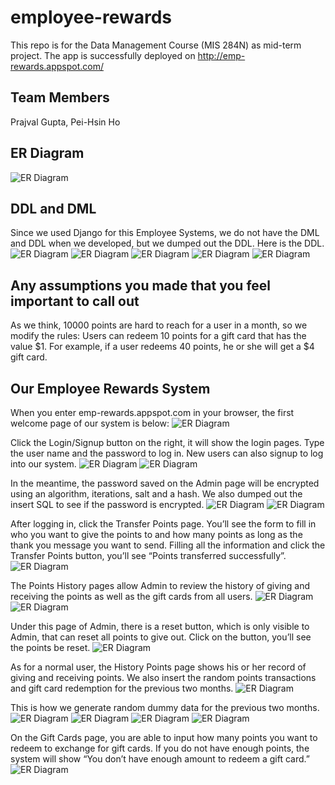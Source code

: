 # employee-rewards
This repo is for the Data Management Course (MIS 284N) as mid-term project. The app is successfully deployed on http://emp-rewards.appspot.com/

## Team Members
Prajval Gupta, Pei-Hsin Ho


## ER Diagram
![ER Diagram](https://github.com/prajvalgupta/employee-rewards/blob/master/READMEimg/ERdiagram.png)

## DDL and DML
Since we used Django for this Employee Systems, we do not have the DML and DDL when we developed, but we dumped out the DDL. Here is the DDL.
![ER Diagram](https://github.com/prajvalgupta/employee-rewards/blob/master/READMEimg/auth_user.png)
![ER Diagram](https://github.com/prajvalgupta/employee-rewards/blob/master/READMEimg/giftcards.png)
![ER Diagram](https://github.com/prajvalgupta/employee-rewards/blob/master/READMEimg/monthlypoints.png)
![ER Diagram](https://github.com/prajvalgupta/employee-rewards/blob/master/READMEimg/pointtrans.png)
![ER Diagram](https://github.com/prajvalgupta/employee-rewards/blob/master/READMEimg/totalpoints.png)

## Any assumptions you made that you feel important to call out
As we think, 10000 points are hard to reach for a user in a month, so we modify the rules: Users can redeem 10 points for a gift card that has the value $1. For example, if a user redeems 40 points, he or she will get a $4 gift card.


## Our Employee Rewards System
When you enter ​emp-rewards.appspot.com​ in your browser, the first welcome page of our system is below:
![ER Diagram](https://github.com/prajvalgupta/employee-rewards/blob/master/READMEimg/index.png)

Click the Login/Signup button on the right, it will show the login pages. Type the user name and the password to log in. New users can also signup to log into our system.
![ER Diagram](https://github.com/prajvalgupta/employee-rewards/blob/master/READMEimg/login.png)
![ER Diagram](https://github.com/prajvalgupta/employee-rewards/blob/master/READMEimg/signup.png)

In the meantime, the password saved on the Admin page will be encrypted using an algorithm, iterations, salt and a hash. We also dumped out the insert SQL to see if the password is encrypted.
![ER Diagram](https://github.com/prajvalgupta/employee-rewards/blob/master/READMEimg/password.png)
![ER Diagram](https://github.com/prajvalgupta/employee-rewards/blob/master/READMEimg/password1.png)

After logging in, click the Transfer Points page. You’ll see the form to fill in who you want to give the points to and how many points as long as the thank you message you want to send. Filling all the information and click the Transfer Points button, you’ll see “Points transferred successfully”.
![ER Diagram](https://github.com/prajvalgupta/employee-rewards/blob/master/READMEimg/transfer.png)

The Points History pages allow Admin to review the history of giving and receiving the points as well as the gift cards from all users.
![ER Diagram](https://github.com/prajvalgupta/employee-rewards/blob/master/READMEimg/history1.png)
![ER Diagram](https://github.com/prajvalgupta/employee-rewards/blob/master/READMEimg/history2.png)


Under this page of Admin, there is a reset button, which is only visible to Admin, that can reset all points to give out. Click on the button, you’ll see the points be reset.
![ER Diagram](https://github.com/prajvalgupta/employee-rewards/blob/master/READMEimg/reset.png)

As for a normal user, the History Points page shows his or her record of giving and receiving points. We also insert the random points transactions and gift card redemption for the previous two months.
![ER Diagram](https://github.com/prajvalgupta/employee-rewards/blob/master/READMEimg/userhistory.png)

This is how we generate random dummy data for the previous two months.
![ER Diagram](https://github.com/prajvalgupta/employee-rewards/blob/master/READMEimg/dummy_p.png)
![ER Diagram](https://github.com/prajvalgupta/employee-rewards/blob/master/READMEimg/dummy_p1.png)
![ER Diagram](https://github.com/prajvalgupta/employee-rewards/blob/master/READMEimg/dummy_g.png)
![ER Diagram](https://github.com/prajvalgupta/employee-rewards/blob/master/READMEimg/dummy_g1.png)

On the Gift Cards page, you are able to input how many points you want to redeem to exchange for gift cards. If you do not have enough points, the system will show “You don’t have enough amount to redeem a gift card.”
![ER Diagram](https://github.com/prajvalgupta/employee-rewards/blob/master/READMEimg/gift.png)

